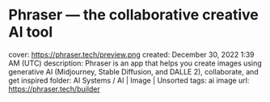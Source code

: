 # Phraser — the collaborative creative AI tool

cover: https://phraser.tech/preview.png
created: December 30, 2022 1:39 AM (UTC)
description: Phraser is an app that helps you create images using generative AI (Midjourney, Stable Diffusion, and DALLE 2), collaborate, and get inspired
folder: AI Systems / AI | Image | Unsorted
tags: ai image
url: https://phraser.tech/builder